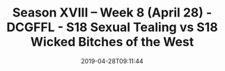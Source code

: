 ---
title: Season XVIII – Week 8 (April 28) - DCGFFL - S18 Sexual Tealing vs S18 Wicked
  Bitches of the West
teams-score:
- team: _teams/s18-teal.md
  score: 45
- team: _teams/s18-kelly.md
  score: 0
mvp: Justin Parker (Teal), Mark Japinga (Kelly)
game-ball: ''
season: 18
week: 8
date: '2019-04-28T09:11:44'
pageid: season-xviii-week-8-april-28-6907-vs-6938
---